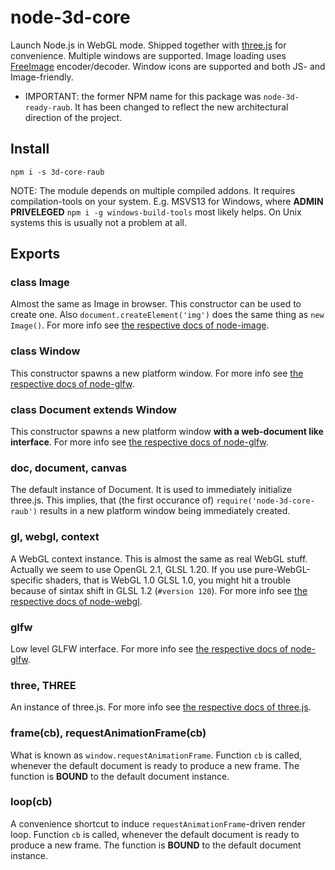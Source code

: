 # node-3d-core


Launch Node.js in WebGL mode. Shipped together with
[three.js](https://github.com/mrdoob/three.js) for convenience.
Multiple windows are supported. Image loading uses
[FreeImage](http://freeimage.sourceforge.net/) encoder/decoder.
Window icons are supported and both JS- and Image-friendly.


* IMPORTANT: the former NPM name for this package was `node-3d-ready-raub`. It
has been changed to reflect the new architectural direction of the project.


## Install

```
npm i -s 3d-core-raub
```

NOTE: The module depends on multiple compiled addons. It requires compilation-tools
on your system. E.g. MSVS13 for Windows, where **ADMIN PRIVELEGED**
`npm i -g windows-build-tools` most likely helps. On Unix systems this is
usually not a problem at all.


## Exports


### class Image

Almost the same as Image in browser. This constructor can be used to create one.
Also `document.createElement('img')` does the same thing as `new Image()`.
For more info see
[the respective docs of node-image](https://github.com/raub/node-image#image-for-nodejs).


### class Window

This constructor spawns a new platform window.
For more info see
[the respective docs of node-glfw](https://github.com/raub/node-glfw#class-window).


### class Document extends Window

This constructor spawns a new platform window **with a web-document like interface**.
For more info see
[the respective docs of node-glfw](https://github.com/raub/node-glfw#class-document).


### doc, document, canvas

The default instance of Document. It is used to immediately initialize three.js.
This implies, that (the first occurance of) `require('node-3d-core-raub')`
results in a new platform window being immediately created.


### gl, webgl, context

A WebGL context instance. This is almost the same as real WebGL stuff.
Actually we seem to use OpenGL 2.1, GLSL 1.20. If you use pure-WebGL-specific
shaders, that is WebGL 1.0 GLSL 1.0, you might hit a trouble because of sintax shift in
GLSL 1.2 (`#version 120`). For more info see
[the respective docs of node-webgl](https://github.com/raub/node-webgl#webgl-for-nodejs).


### glfw

Low level GLFW interface. For more info see
[the respective docs of node-glfw](https://github.com/raub/node-glfw#glfw-for-nodejs).


### three, THREE

An instance of three.js. For more info see
[the respective docs of three.js](https://github.com/mrdoob/three.js/#threejs).


### frame(cb), requestAnimationFrame(cb)

What is known as `window.requestAnimationFrame`.
Function `cb` is called, whenever the default document is ready to produce a new
frame. The function is **BOUND** to the default document instance.


### loop(cb)

A convenience shortcut to induce `requestAnimationFrame`-driven render loop.
Function `cb` is called, whenever the default document is ready to produce a new
frame. The function is **BOUND** to the default document instance.
